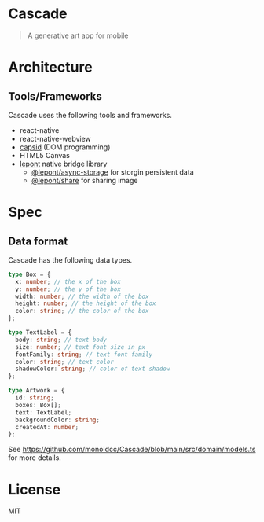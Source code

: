 # Cascade

> A generative art app for mobile

# Architecture

## Tools/Frameworks

Cascade uses the following tools and frameworks.

- react-native
- react-native-webview
- [capsid][capsid] (DOM programming)
- HTML5 Canvas
- [lepont][lepont] native bridge library
  - [@lepont/async-storage][@lepont/async-storage] for storgin persistent data
  - [@lepont/share][@lepont/share] for sharing image

# Spec

## Data format

Cascade has the following data types.

```ts
type Box = {
  x: number; // the x of the box
  y: number; // the y of the box
  width: number; // the width of the box
  height: number; // the height of the box
  color: string; // the color of the box
};

type TextLabel = {
  body: string; // text body
  size: number; // text font size in px
  fontFamily: string; // text font family
  color: string; // text color
  shadowColor: string; // color of text shadow
};

type Artwork = {
  id: string;
  boxes: Box[];
  text: TextLabel;
  backgroundColor: string;
  createdAt: number;
};
```

See https://github.com/monoidcc/Cascade/blob/main/src/domain/models.ts for more details.

# License

MIT

[capsid]: https://capsid.js.org/
[lepont]: https://github.com/kt3k/lepont
[@lepont/async-storage]: https://github.com/kt3k/lepont-async-storage
[@lepont/share]: https://github.com/kt3k/lepont-share
